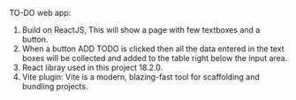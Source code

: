 TO-DO web app:
1. Build on ReactJS, This will show a page with few textboxes and a button.
2. When a button ADD TODO is clicked then all the data entered in the text boxes will be collected and added to the table right below the input area.
3. React libray used in this project 18.2.0.
4. Vite plugin: Vite is a modern, blazing-fast tool for scaffolding and bundling projects.
